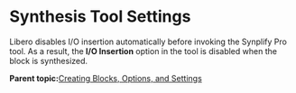 # Synthesis Tool Settings

Libero disables I/O insertion automatically before invoking the Synplify Pro tool. As a result, the **I/O Insertion** option in the tool is disabled when the block is synthesized.

**Parent topic:**[Creating Blocks, Options, and Settings](GUID-17CFFDD1-F9FA-4011-AA3A-32EEDDE0DFA2.md)


